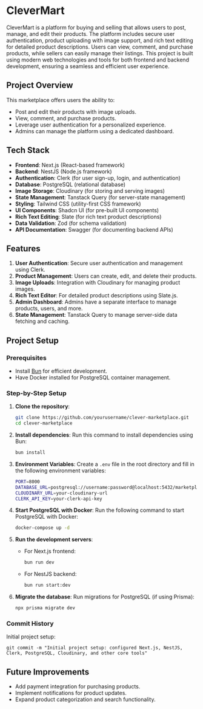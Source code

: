# CleverMart

CleverMart is a platform for buying and selling that allows users to post, manage, and edit their products. The platform includes secure user authentication, product uploading with image support, and rich text editing for detailed product descriptions. Users can view, comment, and purchase products, while sellers can easily manage their listings. This project is built using modern web technologies and tools for both frontend and backend development, ensuring a seamless and efficient user experience.

## Project Overview

This marketplace offers users the ability to:
- Post and edit their products with image uploads.
- View, comment, and purchase products.
- Leverage user authentication for a personalized experience.
- Admins can manage the platform using a dedicated dashboard.

## Tech Stack

- **Frontend**: Next.js (React-based framework)
- **Backend**: NestJS (Node.js framework)
- **Authentication**: Clerk (for user sign-up, login, and authentication)
- **Database**: PostgreSQL (relational database)
- **Image Storage**: Cloudinary (for storing and serving images)
- **State Management**: Tanstack Query (for server-state management)
- **Styling**: Tailwind CSS (utility-first CSS framework)
- **UI Components**: Shadcn UI (for pre-built UI components)
- **Rich Text Editing**: Slate (for rich text product descriptions)
- **Data Validation**: Zod (for schema validation)
- **API Documentation**: Swagger (for documenting backend APIs)

## Features

1. **User Authentication**: Secure user authentication and management using Clerk.
2. **Product Management**: Users can create, edit, and delete their products.
3. **Image Uploads**: Integration with Cloudinary for managing product images.
4. **Rich Text Editor**: For detailed product descriptions using Slate.js.
5. **Admin Dashboard**: Admins have a separate interface to manage products, users, and more.
6. **State Management**: Tanstack Query to manage server-side data fetching and caching.

## Project Setup

### Prerequisites
- Install [Bun](https://bun.sh/) for efficient development.
- Have Docker installed for PostgreSQL container management.

### Step-by-Step Setup

1. **Clone the repository**:
   ```bash
   git clone https://github.com/yourusername/clever-marketplace.git
   cd clever-marketplace
   ```

2. **Install dependencies**:
   Run this command to install dependencies using Bun:
   ```bash
   bun install
   ```

3. **Environment Variables**:
   Create a `.env` file in the root directory and fill in the following environment variables:
   ```bash
   PORT=8000
   DATABASE_URL=postgresql://username:password@localhost:5432/marketplacedb
   CLOUDINARY_URL=your-cloudinary-url
   CLERK_API_KEY=your-clerk-api-key
   ```

4. **Start PostgreSQL with Docker**:
   Run the following command to start PostgreSQL with Docker:
   ```bash
   docker-compose up -d
   ```

5. **Run the development servers**:
   - For Next.js frontend:
     ```bash
     bun run dev
     ```
   - For NestJS backend:
     ```bash
     bun run start:dev
     ```

6. **Migrate the database**:
   Run migrations for PostgreSQL (if using Prisma):
   ```bash
   npx prisma migrate dev
   ```

### Commit History

Initial project setup: 
```
git commit -m "Initial project setup: configured Next.js, NestJS, Clerk, PostgreSQL, Cloudinary, and other core tools"
```

## Future Improvements
- Add payment integration for purchasing products.
- Implement notifications for product updates.
- Expand product categorization and search functionality.
